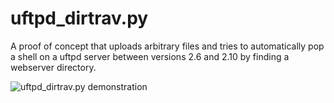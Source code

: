 # uftpd_dirtrav.py
A proof of concept that uploads arbitrary files and tries to automatically pop a shell on a uftpd server between versions 2.6 and 2.10 by finding a webserver directory.

![uftpd_dirtrav.py demonstration](https://aaronesau.com/files/blog/6_uftpd_dirtrav_gif.gif)

